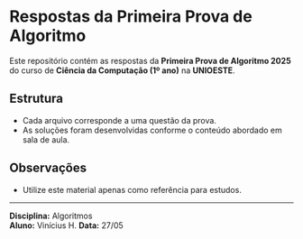 # Respostas da Primeira Prova de Algoritmo

Este repositório contém as respostas da **Primeira Prova de Algoritmo 2025** do curso de **Ciência da Computação (1º ano)** na **UNIOESTE**.

## Estrutura

- Cada arquivo corresponde a uma questão da prova.
- As soluções foram desenvolvidas conforme o conteúdo abordado em sala de aula.

## Observações

- Utilize este material apenas como referência para estudos.

---
**Disciplina:** Algoritmos  
**Aluno:** Vinícius  H.
**Data:** 27/05
